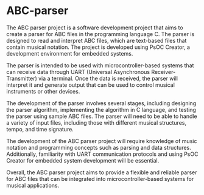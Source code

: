 # ABC-parser

The ABC parser project is a software development project that aims to create a parser for ABC files in the programming language C. The parser is designed to read and interpret ABC files, which are text-based files that contain musical notation. The project is developed using PsOC Creator, a development environment for embedded systems.

The parser is intended to be used with microcontroller-based systems that can receive data through UART (Universal Asynchronous Receiver-Transmitter) via a terminal. Once the data is received, the parser will interpret it and generate output that can be used to control musical instruments or other devices.

The development of the parser involves several stages, including designing the parser algorithm, implementing the algorithm in C language, and testing the parser using sample ABC files. The parser will need to be able to handle a variety of input files, including those with different musical structures, tempo, and time signature.

The development of the ABC parser project will require knowledge of music notation and programming concepts such as parsing and data structures. Additionally, familiarity with UART communication protocols and using PsOC Creator for embedded system development will be essential.

Overall, the ABC parser project aims to provide a flexible and reliable parser for ABC files that can be integrated into microcontroller-based systems for musical applications.
